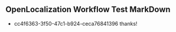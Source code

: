 ## OpenLocalization Workflow Test MarkDown
* cc4f6363-3f50-47c1-b924-ceca76841396 
thanks!<!--HONumber=Mar16_HO4-->
